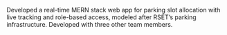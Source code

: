 Developed a real-time MERN stack web app for parking slot allocation with live tracking and role-based access, modeled after RSET’s parking infrastructure. Developed with three other team members. 
